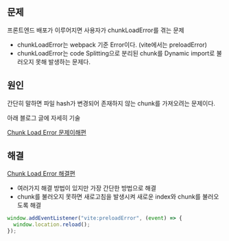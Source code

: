 ## 문제

프론트엔드 배포가 이루어지면 사용자가 chunkLoadError를 겪는 문제

- chunkLoadError는 webpack 기준 Error이다. (vite에서는 preloadError)
- chunkLoadError는 code Splitting으로 분리된 chunk를 Dynamic import로 불러오지 못해 발생하는 문제다.

## 원인

간단히 말하면 파일 hash가 변경되어 존재하지 않는 chunk를 가져오려는 문제이다.

아래 블로그 글에 자세히 기술

[Chunk Load Error 문제이해편](https://sa02045.github.io/chunk-load-error/)

## 해결

[Chunk Load Error 해결편](<https://sa02045.github.io/chunk-load-error(2)/>)

- 여러가지 해결 방법이 있지만 가장 간단한 방법으로 해결
- chunk를 불러오지 못하면 새로고침을 발생시켜 새로운 index와 chunk를 불러오도록 해결

```ts
window.addEventListener("vite:preloadError", (event) => {
  window.location.reload();
});
```
